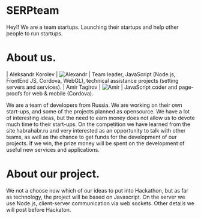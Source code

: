 SERPteam
===========================

Hey!! We are a team startups. Launching their startups and help other people to run startups.

About us.
===========================

| Aleksandr Korolev | ![Alexandr](https://pbs.twimg.com/profile_images/437221568356179970/iiJldlEp.jpeg) | Team leader, JavaScript (Node.js, FrontEnd JS, Cordova, WebGL), technical assistance projects (setting servers and services).
| Amir Tagirov | ![Amir](http://placepic.me/avatars/600-600) | JavaScript coder and page-proofs for web & mobile (Cordova).



We are a team of developers from Russia. We are working on their own start-ups, and some of the projects planned as opensource. We have a lot of interesting ideas, but the need to earn money does not allow us to devote much time to their start-ups. On the competition we have learned from the site habrahabr.ru and very interested as an opportunity to talk with other teams, as well as the chance to get funds for the development of our projects. If we win, the prize money will be spent on the development of useful new services and applications.

About our project.
===========================

We not a choose now which of our ideas to put into Hackathon, but as far as technology, the project will be based on Javascript. On the server we use Node.js, client-server communication via web sockets. Other details we will post before Hackaton.
